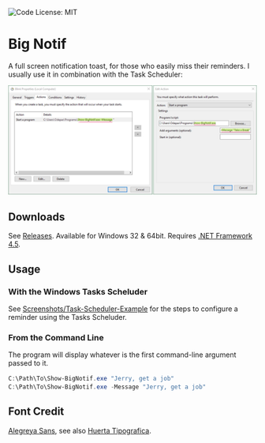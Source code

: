 ![Code License: MIT](https://img.shields.io/badge/Code%20License-MIT-green.svg?style=for-the-badge)

# Big Notif

A full screen notification toast, for those who easily miss their reminders.
I usually use it in combination with the Task Scheduler:

![](./Screenshots/Task-Scheduler-Example/Tab-3-Actions.png)

## Downloads

See [Releases](https://github.com/Odepax/big-notif/releases).
Available for Windows 32 & 64bit.
Requires [.NET Framework 4.5](https://www.microsoft.com/en-US/download/details.aspx?id=30653).

## Usage

### With the Windows Tasks Scheluder

See [Screenshots/Task-Scheduler-Example](./Screenshots/Task-Scheduler-Example)
for the steps to configure a reminder using the Tasks Scheluder.

### From the Command Line

The program will display whatever is the first command-line argument passed to it.

```ps1
C:\Path\To\Show-BigNotif.exe "Jerry, get a job"
C:\Path\To\Show-BigNotif.exe -Message "Jerry, get a job"
```

## Font Credit

[Alegreya Sans](https://github.com/huertatipografica/Alegreya-Sans),
see also [Huerta Tipografica](https://www.huertatipografica.com).
